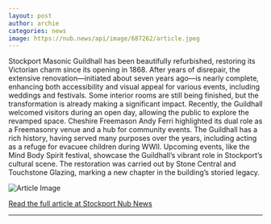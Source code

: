 ```yaml
---
layout: post
author: archie
categories: news
image: https://nub.news/api/image/687262/article.jpeg
---
```

Stockport Masonic Guildhall has been beautifully refurbished, restoring its Victorian charm since its opening in 1868. After years of disrepair, the extensive renovation—initiated about seven years ago—is nearly complete, enhancing both accessibility and visual appeal for various events, including weddings and festivals. Some interior rooms are still being finished, but the transformation is already making a significant impact. Recently, the Guildhall welcomed visitors during an open day, allowing the public to explore the revamped space. Cheshire Freemason Andy Ferri highlighted its dual role as a Freemasonry venue and a hub for community events. The Guildhall has a rich history, having served many purposes over the years, including acting as a refuge for evacuee children during WWII. Upcoming events, like the Mind Body Spirit festival, showcase the Guildhall’s vibrant role in Stockport’s cultural scene. The restoration was carried out by Stone Central and Touchstone Glazing, marking a new chapter in the building’s storied legacy.

![Article Image](https://nub.news/api/image/687262/article.jpeg)

[Read the full article at Stockport Nub News](https://stockport.nub.news/news/local-news/sp12143-stockport-masonic-guildhall-restored-to-former-glory-after-extensive-renovation-270492)

---

